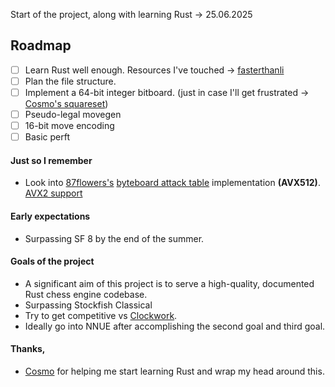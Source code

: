 Start of the project, along with learning Rust -> 25.06.2025

## Roadmap
- [ ] Learn Rust well enough. Resources I've touched -> [fasterthanli](<https://fasterthanli.me/articles/a-half-hour-to-learn-rust>)
- [ ] Plan the file structure.
- [ ] Implement a 64-bit integer bitboard. (just in case I'll get frustrated -> [Cosmo's squareset](<https://github.com/cosmobobak/viridithas/blob/master/src/chess/squareset.rs>))
- [ ] Pseudo-legal movegen
- [ ] 16-bit move encoding
- [ ] Basic perft

#### Just so I remember
- Look into [87flowers's](<https://github.com/87flowers>) [byteboard attack table](<https://87flowers.com/byteboard-attack-tables-1/>) implementation **(AVX512)**. [AVX2 support](<https://github.com/official-clockwork/Clockwork/commit/5a8a38afed3b15a23059efb25dd4ed3547775e3e>)

#### Early expectations
 * Surpassing SF 8 by the end of the summer.

#### Goals of the project
 * A significant aim of this project is to serve a high-quality, documented Rust chess engine codebase.
 * Surpassing Stockfish Classical
 * Try to get competitive vs [Clockwork](<https://github.com/official-clockwork/clockwork>).
 * Ideally go into NNUE after accomplishing the second goal and third goal.

#### Thanks,
- [Cosmo](<https://github.com/cosmobobak>) for helping me start learning Rust and wrap my head around this.
